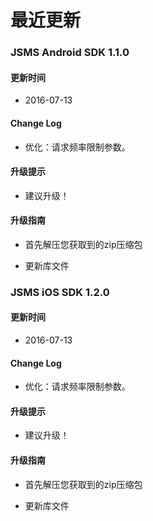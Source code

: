 # 最近更新

### JSMS Android SDK 1.1.0

#### 更新时间

+ 2016-07-13

#### Change Log

+ 优化：请求频率限制参数。

#### 升级提示

+ 建议升级！

#### 升级指南

+ 首先解压您获取到的zip压缩包

+ 更新库文件





### JSMS iOS SDK 1.2.0

#### 更新时间

+ 2016-07-13

#### Change Log

+ 优化：请求频率限制参数。

#### 升级提示

+ 建议升级！

#### 升级指南

+ 首先解压您获取到的zip压缩包

+ 更新库文件

